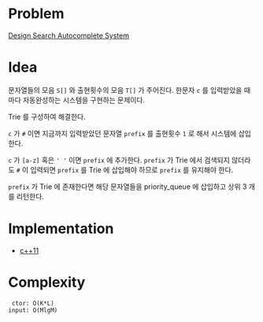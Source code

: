 # Problem

[Design Search Autocomplete System](https://leetcode.com/problems/design-search-autocomplete-system/)

# Idea

문자열들의 모음 `S[]` 와 출현횟수의 모음 `T[]` 가 주어진다.  한문자
`c` 를 입력받았을 때 마다 자동완성하는 시스템을 구현하는 문제이다.

Trie 를 구성하여 해결한다.

`c` 가 `#` 이면 지금까지 입력받았던 문자열 `prefix` 를 출현횟수 `1` 로
해서 시스템에 삽입한다.

`c` 가 `[a-z]` 혹은 `' '` 이면 `prefix` 에 추가한다. `prefix` 가 Trie
에서 검색되지 않더라도 `#` 이 입력되면 `prefix` 를 Trie 에 삽입해야
하므로 `prefix` 를 유지해야 한다.

`prefix` 가 Trie 에 존재한다면 해당 문자열들을 priority_queue 에
삽입하고 상위 3 개를 리턴한다.

# Implementation

* [c++11](a.cpp)

# Complexity

```
 ctor: O(K*L)
input: O(MlgM)
```
